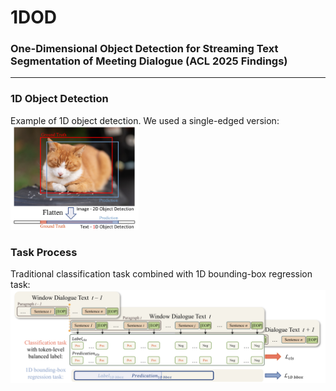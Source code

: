 # 1DOD

### One-Dimensional Object Detection for Streaming Text Segmentation of Meeting Dialogue (ACL 2025 Findings)
------

### 1D Object Detection
Example of 1D object detection. We used a single-edged version:
<img src="https://github.com/DDDeeeee/1DOD/blob/main/pics/1.png" alt="Example of 1D object detection. We used a single-edged version." style="zoom:20%;" />

### Task Process
Traditional classification task combined with 1D bounding-box regression task:
<img src="https://github.com/DDDeeeee/1DOD/blob/main/pics/2.png" alt="Traditional classification task combined with 1D bounding-box regression task." style="zoom:60%;" />
